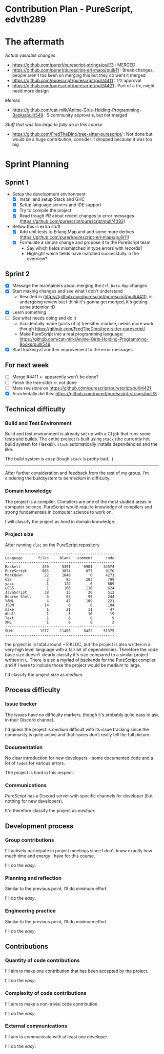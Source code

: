 # Contribution Plan - PureScript, edvth289

# The aftermath

*Actual valuable changes*
 - https://github.com/purerl/purescript-strings/pull/3 : MERGED
 - https://github.com/purerl/purescript-erl-maps/pull/11 : Break changes, people aren't too keen on merging this but they do want it merged
 - https://github.com/purescript/purescript/pull/4411 : 1/2 approval
 - https://github.com/purescript/purescript/pull/4421 : Part of a fix, might need more design

*Memes*
 - https://github.com/cat-milk/Anime-Girls-Holding-Programming-Books/pull/549 : 5 community approvals, but not merged

*Stuff that was too large to fully do in this course*
 - https://github.com/FredTheDino/tree-sitter-purescript/ : Not done but would be a huge contribution, consider it dropped because it was too big

# Sprint Planning

## Sprint 1
  - Setup the development environment
    - [x] Install and setup Stack and GHC
    - [x] Setup language servers and IDE support
    - [x] Try to compile the project
    - [x] Read trough PR about recent changes to error messages (https://github.com/purescript/purescript/pull/4383)
  - Bellow this is extra stuff
    - [x] Add unit tests to Erlang Map and add some more derives (https://github.com/purerl/purescript-erl-maps/pull/11)
    - [x] Formulate a simple change and propose it to the PureScript team
      - Say which fields mismatched in type errors with records?
      - Highlight which fields have matched successfully in the overview?

## Sprint 2
  - [x] Message the maintainers about merging the `Erl.Data.Map` changes
  - [x] Start making changes and see what I don't understand
    - Resulted in (https://github.com/purescript/purescript/pull/4411), is undergoing review but I think it's gonna get merged, it's getting some attention :D
  - [x] Learn something
  - [ ] See what needs doing and do it
    - Accidentally made (parts of a) treesitter module, needs more work though https://github.com/FredTheDino/tree-sitter-purescript/
    - Make PureScript into a real programming language: https://github.com/cat-milk/Anime-Girls-Holding-Programming-Books/pull/549
  - [x] Start looking at another improvement to the error messages

## For next week
  - [ ] Merge #4411 <- apparently won't be done?
  - [ ] Finish the tree sitter <- not done
  - [ ] More revisions on https://github.com/purescript/purescript/pull/4421 
  - [x] Accidentally did this: https://github.com/purerl/purescript-strings/pull/3

## Technical difficulty

### Build and Test Environment
Build and test environment is already set up with a CI job that runs some tests and builds.
The entire project is built using `stack` (the currently hot build system for Haskell).
`stack` automatically installs dependencies and the like.

The build system is *easy* (tough `stack` is pretty bad...)

------------
After further consideration and feedback from the rest of my group, I'm
cindering the buildsystem to be *medium* in difficulty.

### Domain knowledge
The project is a compiler. Compilers are one of the most studied areas in computer science.
PureScript would require knowledge of compilers and strong fundamentals in computer science to work on.

I will classify the project as *hard* in domain knowledge.

### Project size
After running `cloc` on the PureScript repository.
```
--------------------------------------------------
Language       files     blank   comment      code
--------------------------------------------------
Haskell          220      5391      6901     34574
PureScript       965      3874       877      9170
Markdown          22      1648         0      4271
CSS                2        85       283       799
yacc               1       122         0       689
LESS               1       166       116       624
JavaScript        38        25        20       512
Bourne Shell       6        63        95       244
YAML               4        47       109       221
JSON              14         0         0       194
make               1        21        11        47
dhall              1         5        10        19
Text               1         6         0         9
XML                1         0         0         2
--------------------------------------------------
SUM:            1277     11453      8422     51375
--------------------------------------------------
```

the project is in total around ~51KLOC, but the project is also written in a
very high level language with a fair bit of dependencies. Therefore the code
base size doesn't clearly classify it's size compared to a similar project
written in `C`. There is also a myriad of backends for the PureScript compiler
and if I were to include those the project would be medium to large.

I'd classify the project size as *medium*.

## Process difficulty

### Issue tracker
The issues have no difficulty markers, though it's probably quite easy to ask in their Discord channel.

I'd guess the project is *medium* difficult with its issue tracking since the community is quite active
and that issues don't really tell the full picture.

### Documentation
No clear introduction for new developers - some documented code and a lot of `todo`s for various errors.

The project is *hard* in this respect.

### Communications
PureScript has a Discord server with specific channels for developer (but nothing for new developers).

It'd therefore classify the project as *medium*.

## Development process

### Group contributions
I'll actively participate in project meetings since I don't know exactly how
much time and energy I have for this course.

I'll do the *easy*.

### Planning and reflection
Similar to the previous point, I'll do minimum effort.

I'll do the *easy*.

### Engineering practice
Similar to the previous point, I'll do minimum effort.

I'll do the *easy*.

## Contributions
### Quantity of code contributions
I'll aim to make one contribution that has been accepted by the project.

I'll do the *easy*.

### Complexity of code contributions
I'll aim to make a non-trivial code contribution.

I'll do the *easy*.

### External communications
I'll aim to communicate with at least one developer.

I'll do the *easy*.

